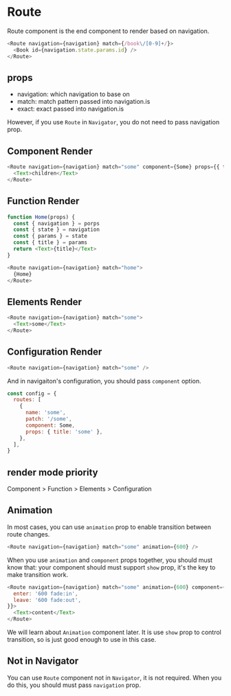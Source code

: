 # Route

Route component is the end component to render based on navigation.

```js
<Route navigation={navigation} match={/book\/[0-9]+/}>
  <Book id={navigation.state.params.id} />
</Route>
```

## props

- navigation: which navigation to base on
- match: match pattern passed into navigation.is
- exact: exact passed into navigation.is

However, if you use `Route` in `Navigator`, you do not need to pass navigation prop.


## Component Render

```js
<Route navigation={navigation} match="some" component={Some} props={{ title: 'Some' }}>
  <Text>children</Text>
</Route>
```

## Function Render

```js
function Home(props) {
  const { navigation } = porps
  const { state } = navigation
  const { params } = state
  const { title } = params
  return <Text>{title}</Text>
}
```

```js
<Route navigation={navigation} match="home">
  {Home}
</Route>
```

## Elements Render

```js
<Route navigation={navigation} match="some">
  <Text>some</Text>
</Route>
```

## Configuration Render

```js
<Route navigation={navigation} match="some" />
```

And in navigaiton's configuration, you should pass `component` option.

```js
const config = {
  routes: [
    {
      name: 'some',
      patch: '/some',
      component: Some,
      props: { title: 'some' },
    },
  ],
}
```

## render mode priority

Component > Function > Elements > Configuration

## Animation

In most cases, you can use `animation` prop to enable transition between route changes.

```js
<Route navigation={navigation} match="some" animation={600} />
```

When you use `animation` and `component` props together, you should must know that: your component should must support `show` prop, it's the key to make transition work.

```js
<Route navigation={navigation} match="some" animation={600} component={Animation} props={{
  enter: '600 fade:in',
  leave: '600 fade:out',
}}>
  <Text>content</Text>
</Route>
```

We will learn about `Animation` component later. It is use `show` prop to control transition, so is just good enough to use in this case.

## Not in Navigator

You can use `Route` component not in `Navigator`, it is not required. When you do this, you should must pass `navigation` prop.
